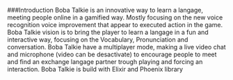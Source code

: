 ###Introduction
Boba Talkie is an innovative way to learn a langage, meeting people online in a gamified way. 
Mostly focusing on the new voice recognition voice improvement that appear to executed action in the game.
Boba Talkie vision is to bring the player to learn a langage in a fun and interactive way, focusing on the Vocabulary, Pronunciation and conversation. 
Boba Talkie have a multiplayer mode, making a live video chat and microphone (video can be desactivate) to encourage people to meet and find an exchange langage partner trough playing and forcing an interaction.
Boba Talkie is build with Elixir and Phoenix library
